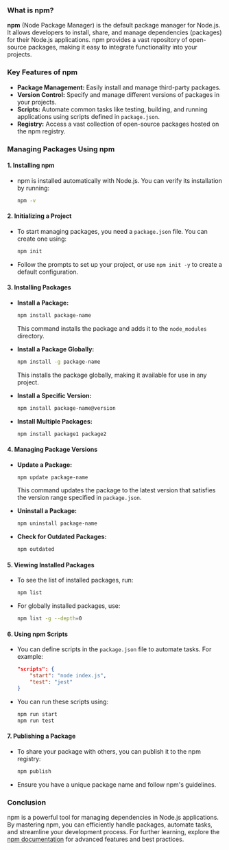 ### What is npm?

**npm** (Node Package Manager) is the default package manager for Node.js. It allows developers to install, share, and manage dependencies (packages) for their Node.js applications. npm provides a vast repository of open-source packages, making it easy to integrate functionality into your projects.

### Key Features of npm
- **Package Management:** Easily install and manage third-party packages.
- **Version Control:** Specify and manage different versions of packages in your projects.
- **Scripts:** Automate common tasks like testing, building, and running applications using scripts defined in `package.json`.
- **Registry:** Access a vast collection of open-source packages hosted on the npm registry.

### Managing Packages Using npm

#### 1. **Installing npm**
- npm is installed automatically with Node.js. You can verify its installation by running:
  ```bash
  npm -v
  ```

#### 2. **Initializing a Project**
- To start managing packages, you need a `package.json` file. You can create one using:
  ```bash
  npm init
  ```
- Follow the prompts to set up your project, or use `npm init -y` to create a default configuration.

#### 3. **Installing Packages**
- **Install a Package:**
  ```bash
  npm install package-name
  ```
  This command installs the package and adds it to the `node_modules` directory.

- **Install a Package Globally:**
  ```bash
  npm install -g package-name
  ```
  This installs the package globally, making it available for use in any project.

- **Install a Specific Version:**
  ```bash
  npm install package-name@version
  ```

- **Install Multiple Packages:**
  ```bash
  npm install package1 package2
  ```

#### 4. **Managing Package Versions**
- **Update a Package:**
  ```bash
  npm update package-name
  ```
  This command updates the package to the latest version that satisfies the version range specified in `package.json`.

- **Uninstall a Package:**
  ```bash
  npm uninstall package-name
  ```

- **Check for Outdated Packages:**
  ```bash
  npm outdated
  ```

#### 5. **Viewing Installed Packages**
- To see the list of installed packages, run:
  ```bash
  npm list
  ```
- For globally installed packages, use:
  ```bash
  npm list -g --depth=0
  ```

#### 6. **Using npm Scripts**
- You can define scripts in the `package.json` file to automate tasks. For example:
  ```json
  "scripts": {
      "start": "node index.js",
      "test": "jest"
  }
  ```
- You can run these scripts using:
  ```bash
  npm run start
  npm run test
  ```

#### 7. **Publishing a Package**
- To share your package with others, you can publish it to the npm registry:
  ```bash
  npm publish
  ```
- Ensure you have a unique package name and follow npm's guidelines.

### Conclusion
npm is a powerful tool for managing dependencies in Node.js applications. By mastering npm, you can efficiently handle packages, automate tasks, and streamline your development process. For further learning, explore the [npm documentation](https://docs.npmjs.com/) for advanced features and best practices.